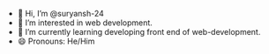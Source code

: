 - 👋 Hi, I’m @suryansh-24
- 👀 I’m interested in web development.
- 🌱 I’m currently learning developing front end of web-development.
- 😄 Pronouns: He/Him
  

<!---
suryansh-24/suryansh-24 is a ✨ special ✨ repository because its `README.md` (this file) appears on your GitHub profile.
You can click the Preview link to take a look at your changes.
--->

